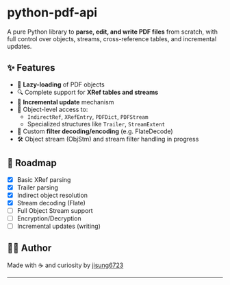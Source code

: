
# python-pdf-api 

A pure Python library to **parse, edit, and write PDF files** from scratch, with full control over objects, streams, cross-reference tables, and incremental updates.

## ✨ Features

- 🧠 **Lazy-loading** of PDF objects
- 🔍 Complete support for **XRef tables and streams**
- 🔄 **Incremental update** mechanism
- 🧱 Object-level access to:
  - `IndirectRef`, `XRefEntry`, `PDFDict`, `PDFStream`
  - Specialized structures like `Trailer`, `StreamExtent`
- 🧰 Custom **filter decoding/encoding** (e.g. FlateDecode)
- 🛠️ Object stream (ObjStm) and stream filter handling in progress

## 🎯 Roadmap

- [x] Basic XRef parsing
- [x] Trailer parsing
- [x] Indirect object resolution
- [x] Stream decoding (Flate)
- [ ] Full Object Stream support
- [ ] Encryption/Decryption
- [ ] Incremental updates (writing)

## 🧑‍💻 Author

Made with ☕ and curiosity by [jisung6723](https://github.com/your-username)

---
